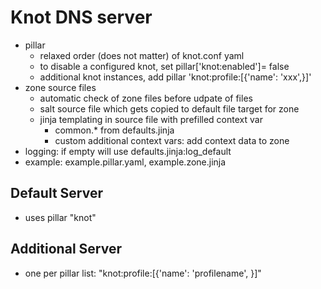 # Knot DNS server

+ pillar
    + relaxed order (does not matter) of knot.conf yaml
    + to disable a configured knot, set pillar['knot:enabled']= false
    + additional knot instances, add pillar 'knot:profile:[{'name': 'xxx',}]'
+ zone source files
    + automatic check of zone files before udpate of files
    + salt source file which gets copied to default file target for zone
    + jinja templating in source file with prefilled context var
        + common.* from defaults.jinja
        + custom additional context vars: add context data to zone
+ logging: if empty will use defaults.jinja:log_default
+ example: example.pillar.yaml, example.zone.jinja

## Default Server

+ uses pillar "knot"

## Additional Server

+ one per pillar list: "knot:profile:[{'name': 'profilename', }]"
